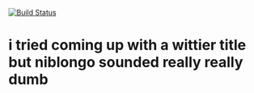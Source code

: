 [![Build Status](https://travis-ci.org/Polyrhythm/nihongoblog.svg?branch=master)](https://travis-ci.org/Polyrhythm/nihongoblog)

# i tried coming up with a wittier title but niblongo sounded really really dumb